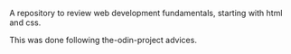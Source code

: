 A repository to review web development fundamentals, starting with html and css.

This was done following the-odin-project advices.
